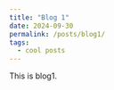 ```yaml
---
title: "Blog 1"
date: 2024-09-30
permalink: /posts/blog1/
tags:
  - cool posts
---
```


This is blog1.
